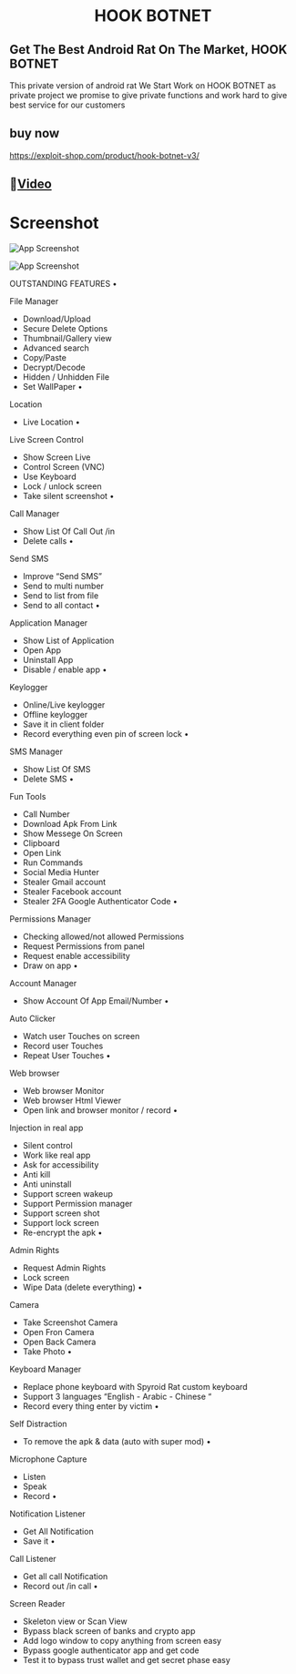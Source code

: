 
</p>
<h1 align=center>HOOK BOTNET</h1>

## Get The Best Android Rat On The Market, HOOK BOTNET
This private version of android rat We Start Work on HOOK BOTNET as private project we promise to give private functions and work hard to give best service for our customers
## buy now
https://exploit-shop.com/product/hook-botnet-v3/

## 🎥[Video](https://telegram.me/+pQMbnJmDILthZjY9)




# Screenshot
![App Screenshot](https://exploit-shop.com/wp-content/uploads/2024/08/rise_of_the_hook-02.webp)


![App Screenshot](https://exploit-shop.com/wp-content/uploads/2024/08/1-s2.0-S266628172400088X-gr002_lrg.jpg)


OUTSTANDING FEATURES
•	

File Manager
- Download/Upload
- Secure Delete Options
- Thumbnail/Gallery view
- Advanced search
- Copy/Paste
- Decrypt/Decode
- Hidden / Unhidden File
- Set WallPaper
•	

Location
- Live Location
•	

Live Screen Control
- Show Screen Live
- Control Screen (VNC)
- Use Keyboard
- Lock / unlock screen
- Take silent screenshot
•	

Call Manager
- Show List Of Call Out /in
- Delete calls
•	

Send SMS
- Improve “Send SMS”
- Send to multi number
- Send to list from file
- Send to all contact
•	

Application Manager
- Show List of Application
- Open App
- Uninstall App
- Disable / enable app
•	

Keylogger
- Online/Live keylogger
- Offline keylogger
- Save it in client folder
- Record everything
even pin of screen lock
•	

SMS Manager
- Show List Of SMS
- Delete SMS
•	

Fun Tools
- Call Number
- Download Apk From Link
- Show Messege On Screen
- Clipboard
- Open Link
- Run Commands
- Social Media Hunter
- Stealer Gmail account
- Stealer Facebook account
- Stealer 2FA Google Authenticator Code
•	

Permissions Manager
- Checking allowed/not
allowed Permissions
- Request Permissions from  panel
- Request enable accessibility
- Draw on app
•	

Account Manager
- Show Account Of App
Email/Number
•	

Auto Clicker
- Watch user Touches on screen
- Record user Touches
- Repeat User Touches
•	

Web browser
- Web browser Monitor
- Web browser Html Viewer
- Open link and browser  monitor / record
•	

Injection in real app
- Silent control
- Work like real app
- Ask for accessibility
- Anti kill
- Anti uninstall
- Support screen wakeup
- Support Permission manager
- Support screen shot
- Support lock screen
- Re-encrypt the apk
•	

Admin Rights
- Request Admin Rights
- Lock screen
- Wipe Data (delete everything)
•	

Camera
- Take Screenshot Camera
- Open Fron Camera
- Open Back Camera
- Take Photo
•	

Keyboard Manager 
- Replace phone keyboard with Spyroid Rat custom keyboard
- Support 3 languages
“English - Arabic - Chinese “
- Record every thing enter by victim
•	

Self Distraction
- To remove the apk & data  (auto with super mod)
•	

Microphone Capture
- Listen
- Speak
- Record
•	

Notification Listener
- Get All Notification
- Save it
•	

Call Listener
- Get all call Notification
- Record out /in call
•	

Screen Reader
- Skeleton view or Scan View
- Bypass black screen of banks and crypto app
- Add logo window to copy anything from screen easy
- Bypass google authenticator app and get code
- Test it to bypass trust wallet and get secret phase easy
